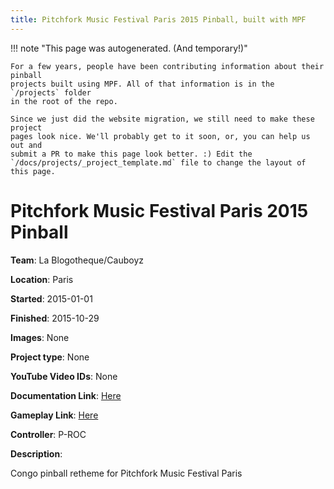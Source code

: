 ```yaml
---
title: Pitchfork Music Festival Paris 2015 Pinball, built with MPF
---
```


<!-- This file is used as the template for all the individual project pages. -->

!!! note "This page was autogenerated. (And temporary!)"

    For a few years, people have been contributing information about their pinball
    projects built using MPF. All of that information is in the `/projects` folder
    in the root of the repo.

    Since we just did the website migration, we still need to make these project
    pages look nice. We'll probably get to it soon, or, you can help us out and
    submit a PR to make this page look better. :) Edit the
    `/docs/projects/_project_template.md` file to change the layout of this page.

# Pitchfork Music Festival Paris 2015 Pinball

**Team**: La Blogotheque/Cauboyz

**Location**: Paris

**Started**: 2015-01-01

**Finished**: 2015-10-29

**Images**: None

**Project type**: None

**YouTube Video IDs**: None

**Documentation Link**: [Here](https://pitchfork.com/news/60196-godspeed-you-black-emperor-ratatat-health-more-added-to-pitchfork-music-festival-paris/)



**Gameplay Link**: [Here](https://vimeo.com/156696984)


**Controller**: P-ROC

**Description**:

Congo pinball retheme for Pitchfork Music Festival Paris


<!-- Note, do not edit this file directly, as it will be overwritten when the list is regenerated.

To edit information about a project, edit the project's YAML file in the `/projects` folder. (Off the
root of the repo, not this folder which is `/www/projects`.)

To edit the look and feel or layout of this page, edit the `_project_template.md` file in the `/www/projects` folder. -->